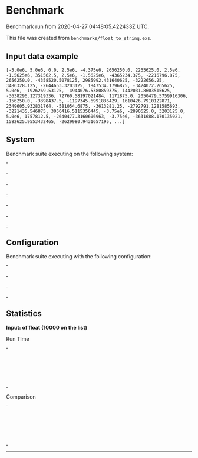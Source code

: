 # Benchmark

Benchmark run from 2020-04-27 04:48:05.422433Z UTC.

This file was created from `benchmarks/float_to_string.exs`.

## Input data example

    [-5.0e6, 5.0e6, 0.0, 2.5e6, -4.375e6, 2656250.0, 2265625.0, 2.5e6, -1.5625e6, 351562.5, 2.5e6, -1.5625e6, -4365234.375, -2216796.875, 2656250.0, -4358520.5078125, 2985992.431640625, -3222656.25, 3486328.125, -2644653.3203125, 1847534.1796875, -3424072.265625, 5.0e6, -1926269.53125, -4944076.5380859375, 1442031.8603515625, -3638296.127319336, 72760.58197021484, 1171875.0, 2050479.5759916306, -156250.0, -3398437.5, -1197345.6991836429, 1610426.7910122871, 2349605.932831764, -581054.6875, -3613281.25, -2792791.1281585693, -3221435.546875, 3056416.5115356445, -3.75e6, -2890625.0, 3203125.0, 5.0e6, 1757812.5, -2640477.3160606963, -3.75e6, -3631688.170135021, 1582625.9553432465, -2629980.9431657195, ...]

## System

Benchmark suite executing on the following system:

<table style="width: 1%">
  <tr>
    <th style="width: 1%; white-space: nowrap">Operating System</th>
    <td>macOS</td>
  </tr><tr>
    <th style="white-space: nowrap">CPU Information</th>
    <td style="white-space: nowrap">Intel(R) Core(TM) i5-9600K CPU @ 3.70GHz</td>
  </tr><tr>
    <th style="white-space: nowrap">Number of Available Cores</th>
    <td style="white-space: nowrap">6</td>
  </tr><tr>
    <th style="white-space: nowrap">Available Memory</th>
    <td style="white-space: nowrap">32 GB</td>
  </tr><tr>
    <th style="white-space: nowrap">Elixir Version</th>
    <td style="white-space: nowrap">1.9.4</td>
  </tr><tr>
    <th style="white-space: nowrap">Erlang Version</th>
    <td style="white-space: nowrap">22.3.2</td>
  </tr>
</table>

## Configuration

Benchmark suite executing with the following configuration:

<table style="width: 1%">
  <tr>
    <th style="width: 1%">:time</th>
    <td style="white-space: nowrap">5 s</td>
  </tr><tr>
    <th>:parallel</th>
    <td style="white-space: nowrap">1</td>
  </tr><tr>
    <th>:warmup</th>
    <td style="white-space: nowrap">2 s</td>
  </tr>
</table>

## Statistics


__Input: of float (10000 on the list)__

Run Time
<table style="width: 1%">
  <tr>
    <th>Name</th>
    <th style="text-align: right">IPS</th>
    <th style="text-align: right">Average</th>
    <th style="text-align: right">Devitation</th>
    <th style="text-align: right">Median</th>
    <th style="text-align: right">99th&nbsp;%</th>
  </tr>
  <tr>
    <td style="white-space: nowrap">`Float.to_string/1`</td>
    <td style="white-space: nowrap; text-align: right">69.20</td>
    <td style="white-space: nowrap; text-align: right">14.45 ms</td>
    <td style="white-space: nowrap; text-align: right">±8.28%</td>
    <td style="white-space: nowrap; text-align: right">14.33 ms</td>
    <td style="white-space: nowrap; text-align: right">15.77 ms</td>
  </tr>
  <tr>
    <td style="white-space: nowrap">`Kernel.to_string/1`</td>
    <td style="white-space: nowrap; text-align: right">67.42</td>
    <td style="white-space: nowrap; text-align: right">14.83 ms</td>
    <td style="white-space: nowrap; text-align: right">±3.48%</td>
    <td style="white-space: nowrap; text-align: right">14.74 ms</td>
    <td style="white-space: nowrap; text-align: right">16.16 ms</td>
  </tr>
  <tr>
    <td style="white-space: nowrap">concatenate inside a string</td>
    <td style="white-space: nowrap; text-align: right">66.54</td>
    <td style="white-space: nowrap; text-align: right">15.03 ms</td>
    <td style="white-space: nowrap; text-align: right">±1.90%</td>
    <td style="white-space: nowrap; text-align: right">14.95 ms</td>
    <td style="white-space: nowrap; text-align: right">16.56 ms</td>
  </tr>
</table>
Comparison
<table style="width: 1%">
  <tr>
    <th>Name</th>
    <th style="text-align: right">IPS</th>
    <th style="text-align: right">Slower</th>
  <tr>
    <td style="white-space: nowrap">`Float.to_string/1`</td>
    <td style="white-space: nowrap;text-align: right">69.20</td>
    <td>&nbsp;</td>
  </tr>
  <tr>
    <td style="white-space: nowrap">`Kernel.to_string/1`</td>
    <td style="white-space: nowrap; text-align: right">67.42</td>
    <td style="white-space: nowrap; text-align: right">1.03x</td>
  </tr>
  <tr>
    <td style="white-space: nowrap">concatenate inside a string</td>
    <td style="white-space: nowrap; text-align: right">66.54</td>
    <td style="white-space: nowrap; text-align: right">1.04x</td>
  </tr>
</table>
<hr/>
